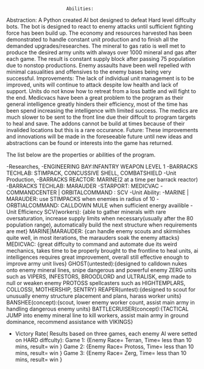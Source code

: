                           Abilities:
Abstraction: A Python created AI bot designed to defeat Hard level diffculty bots. The bot is designed to react to enemy attacks until sufficient fighting force has been build up. The economy and resources harvested has been demonstrated to handle constant unit production and to finish all the demanded upgrades/researches. The mineral to gas ratio is well met to produce the desired army units with always over 1000 mineral and gas after each game. The result is constant supply block after passing 75 population due to nonstop productions. Enemy assaults have been well repelled with minimal casualities and offensives to the enemy bases being very successful. 
Improvements: The lack of individual unit management is to be improved, units will continue to attack despite low health and lack of support. Units do not know how to retreat from a loss battle and will fight to the end. 
Medicvacs have been a great problem to the program as their general intelligence greatly hinders their efficiency, most of the time has been spend increasing the intelligence with limited success. The medics are much slower to be sent to the front line due their diffcult to program targets to heal and save. 
The addons cannot be build at times because of their invalided locations but this is a rare occurance.
Future: These improvements and innovations will be made in the foreseeable future until new ideas and abstractions can be found or interests into the game has returned.

The list below are the properties or abilities of the program.

-Researches, 
  -ENGINEERING BAY:INFANTRY WEAPON LEVEL 1
  -BARRACKS TECHLAB: STIMPACK, CONCUSSIVE SHELL, COMBATSHIELD
-Unit Production,
  -BARRACKS REACTOR: MARINE(2 at a time per barrack reactor)
  -BARRACKS TECHLAB: MARAUDER
  -STARPORT: MEDICVAC
  -COMMANDCENTER | ORBITALCOMMAND : SCV
-Unit Ability:
  -MARINE | MARAUDER: use STIMPACKS when enemies in radius of 10
  -ORBTIALCOMMAND: CALLDOWN MULE when sufficient energy availible
-Unit Efficiency
  SCV(workers): {able to gather minerals with rare oversaturation, 
                increase supply limits when necessary(usually after the 80 population range),
                 automatically build the next structure when requirements are met}
  MARINE|MARAUDER: {can handle enemy scouts and skirmishes quite well,
                    in most iterations, the marauders soak the enemy attacks}
  MEDICVAC: {great diffculty to command and automate due its weird mechanics,
            takes time to be properly brought to the frontline to heal units,
             ai intelligences requires great improvement,
             overall still effective enough to improve army unit lives}
  GHOST(untested):{designed to calldown nukes onto enemy mineral lines,
                  snipe dangerous and powerful enemy ZERG units such as VIPERS, INFESTORS, BROODLORD and ULTRALISK,
                  emp made to null or weaken enemy PROTOSS spellcasters such as HIGHTEMPLARS, COLLOSSI, MOTHERSHIP, SENTRY}
  REAPER(untest):{designed to scout for unusually enemy structure placement and plans,
                  harass worker units}
  BANSHEE(concept):{scout,
                    lower enemy worker count,
                    assist main army in handling dangerous enemy units}
  BATTLECRUISER(concept):{TACTICAL JUMP into enemy mineral line to kill workers,
                          assist main army in ground dominance,
                          recommend assistance with VIKINGS}
- Victory Rate( Results based on three games, each enemy AI were setted on HARD diffculty):
  Game 1: {Enemy Race= Terran, Time= less than 10 mins, result= win }
  Game 2: {Enemy Race= Protoss, Time= less than 10 mins, result= win }
  Game 3: {Enemy Race= Zerg, Time= less than 10 mins, result= win }



  

